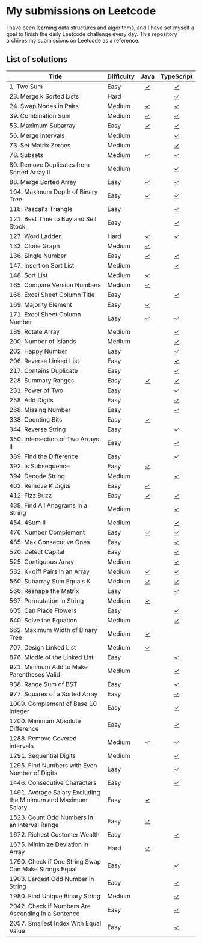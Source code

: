 # My submissions on Leetcode

I have been learning data structures and algorithms, and I have set myself a goal to finish the daily Leetcode challenge every day. This repository archives my submissions on Leetcode as a reference.

## List of solutions

| Title                                                         | Difficulty |                                                     Java                                                      |                                                  TypeScript                                                   |
| ------------------------------------------------------------- | ---------- | :-----------------------------------------------------------------------------------------------------------: | :-----------------------------------------------------------------------------------------------------------: |
| 1. Two Sum                                                    | Easy       |                               [✓](./solutions/Java/%5B0001_Easy%5D%20Two%20Sum)                               |                            [✓](./solutions/TypeScript/%5B0001_Easy%5D%20Two%20Sum)                            |
| 23. Merge k Sorted Lists                                      | Hard       |                                                                                                               |                   [✓](./solutions/TypeScript/%5B0023_Hard%5D%20Merge%20k%20Sorted%20Lists)                    |
| 24. Swap Nodes in Pairs                                       | Medium     |                      [✓](./solutions/Java/%5B0024_Medium%5D%20Swap%20Nodes%20in%20Pairs)                      |                   [✓](./solutions/TypeScript/%5B0024_Medium%5D%20Swap%20Nodes%20in%20Pairs)                   |
| 39. Combination Sum                                           | Medium     |                          [✓](./solutions/Java/%5B0039_Medium%5D%20Combination%20Sum)                          |                       [✓](./solutions/TypeScript/%5B0039_Medium%5D%20Combination%20Sum)                       |
| 53. Maximum Subarray                                          | Easy       |                          [✓](./solutions/Java/%5B0053_Easy%5D%20Maximum%20Subarray)                           |                       [✓](./solutions/TypeScript/%5B0053_Easy%5D%20Maximum%20Subarray)                        |
| 56. Merge Intervals                                           | Medium     |                                                                                                               |                       [✓](./solutions/TypeScript/%5B0056_Medium%5D%20Merge%20Intervals)                       |
| 73. Set Matrix Zeroes                                         | Medium     |                                                                                                               |                     [✓](./solutions/TypeScript/%5B0073_Medium%5D%20Set%20Matrix%20Zeroes)                     |
| 78. Subsets                                                   | Medium     |                                [✓](solutions/Java/%5B0078_Medium%5D%20Subsets)                                |                            [✓](./solutions/TypeScript/%5B0078_Medium%5D%20Subsets)                            |
| 80. Remove Duplicates from Sorted Array II                    | Medium     |                                                                                                               |       [✓](./solutions/TypeScript/%5B0080_Medium%5D%20Remove%20Duplicates%20from%20Sorted%20Array%20II)        |
| 88. Merge Sorted Array                                        | Easy       |                        [✓](./solutions/Java/%5B0088_Easy%5D%20Merge%20Sorted%20Array)                         |                     [✓](./solutions/TypeScript/%5B0088_Easy%5D%20Merge%20Sorted%20Array)                      |
| 104. Maximum Depth of Binary Tree                             | Easy       |                 [✓](./solutions/Java/%5B0104_Easy%5D%20Maximum%20Depth%20of%20Binary%20Tree)                  |              [✓](./solutions/TypeScript/%5B0104_Easy%5D%20Maximum%20Depth%20of%20Binary%20Tree)               |
| 118. Pascal's Triangle                                        | Easy       |                                                                                                               |                      [✓](./solutions/TypeScript/%5B0118_Easy%5D%20Pascal%27s%20Triangle)                      |
| 121. Best Time to Buy and Sell Stock                          | Easy       |                                                                                                               |           [✓](./solutions/TypeScript/%5B0121_Easy%5D%20Best%20Time%20to%20Buy%20and%20Sell%20Stock)           |
| 127. Word Ladder                                              | Hard       |                             [✓](./solutions/Java/%5B0127_Hard%5D%20Word%20Ladder)                             |                          [✓](./solutions/TypeScript/%5B0127_Hard%5D%20Word%20Ladder)                          |
| 133. Clone Graph                                              | Medium     |                            [✓](./solutions/Java/%5B0133_Medium%5D%20Clone%20Graph)                            |                                                                                                               |
| 136. Single Number                                            | Easy       |                            [✓](./solutions/Java/%5B0136_Easy%5D%20Single%20Number)                            |                         [✓](./solutions/TypeScript/%5B0136_Easy%5D%20Single%20Number)                         |
| 147. Insertion Sort List                                      | Medium     |                                                                                                               |                    [✓](./solutions/TypeScript/%5B0147_Medium%5D%20Insertion%20Sort%20List)                    |
| 148. Sort List                                                | Medium     |                             [✓](./solutions/Java/%5B0148_Medium%5D%20Sort%20List)                             |                                                                                                               |
| 165. Compare Version Numbers                                  | Medium     |                     [✓](./solutions/Java/%5B0165_Meduim%5D%20Compare%20Version%20Numbers)                     |                                                                                                               |
| 168. Excel Sheet Column Title                                 | Easy       |                                                                                                               |                 [✓](./solutions/TypeScript/%5B0168_Easy%5D%20Excel%20Sheet%20Column%20Title)                  |
| 169. Majority Element                                         | Easy       |                          [✓](./solutions/Java/%5B0169_Easy%5D%20Majority%20Element)                           |                                                                                                               |
| 171. Excel Sheet Column Number                                | Easy       |                    [✓](./solutions/Java/%5B1288_Medium%5D%20Remove%20Covered%20Intervals)                     |                 [✓](./solutions/TypeScript/%5B1288_Medium%5D%20Remove%20Covered%20Intervals)                  |
| 189. Rotate Array                                             | Medium     |                                                                                                               |                        [✓](./solutions/TypeScript/%5B0189_Medium%5D%20Rotate%20Array)                         |
| 200. Number of Islands                                        | Medium     |                                                                                                               |                     [✓](./solutions/TypeScript/%5B0200_Medium%5D%20Number%20of%20Islands)                     |
| 202. Happy Number                                             | Easy       |                                                                                                               |                         [✓](./solutions/TypeScript/%5B0202_Easy%5D%20Happy%20Number)                          |
| 206. Reverse Linked List                                      | Easy       |                                                                                                               |                     [✓](./solutions/TypeScript/%5B0206_Easy%5D%20Reverse%20Linked%20List)                     |
| 217. Contains Duplicate                                       | Easy       |                                                                                                               |                      [✓](./solutions/TypeScript/%5B0217_Easy%5D%20Contains%20Duplicate)                       |
| 228. Summary Ranges                                           | Easy       |                           [✓](./solutions/Java/%5B0228_Easy%5D%20Summary%20Ranges)                            |                        [✓](./solutions/TypeScript/%5B0228_Easy%5D%20Summary%20Ranges)                         |
| 231. Power of Two                                             | Easy       |                                                                                                               |                        [✓](./solutions/TypeScript/%5B0231_Easy%5D%20Power%20of%20Two)                         |
| 258. Add Digits                                               | Easy       |                                                                                                               |                          [✓](./solutions/TypeScript/%5B0258_Easy%5D%20Add%20Digits)                           |
| 268. Missing Number                                           | Easy       |                                                                                                               |                        [✓](./solutions/TypeScript/%5B0268_Easy%5D%20Missing%20Number)                         |
| 338. Counting Bits                                            | Easy       |                            [✓](./solutions/Java/%5B0338_Easy%5D%20Counting%20Bits)                            |                                                                                                               |
| 344. Reverse String                                           | Easy       |                                                                                                               |                        [✓](./solutions/TypeScript/%5B0344_Easy%5D%20Reverse%20String)                         |
| 350. Intersection of Two Arrays II                            | Easy       |                                                                                                               |              [✓](./solutions/TypeScript/%5B0350_Easy%5D%20Intersection%20of%20Two%20Arrays%20II)              |
| 389. Find the Difference                                      | Easy       |                                                                                                               |                     [✓](./solutions/TypeScript/%5B0389_Easy%5D%20Find%20the%20Difference)                     |
| 392. Is Subsequence                                           | Easy       |                           [✓](./solutions/Java/%5B0392_Easy%5D%20Is%20Subsequence)                            |                                                                                                               |
| 394. Decode String                                            | Medium     |                                                                                                               |                        [✓](./solutions/TypeScript/%5B0394_Medium%5D%20Decode%20String)                        |
| 402. Remove K Digits                                          | Easy       |                         [✓](./solutions/Java/%5B0402_Medium%5D%20Remove%20K%20Digits)                         |                                                                                                               |
| 412. Fizz Buzz                                                | Easy       |                              [✓](./solutions/Java/%5B0412_Easy%5D%20Fizz%20Buzz)                              |                           [✓](./solutions/TypeScript/%5B0412_Easy%5D%20Fizz%20Buzz)                           |
| 438. Find All Anagrams in a String                            | Medium     |                                                                                                               |            [✓](./solutions/TypeScript/%5B0438_Medium%5D%20Find%20All%20Anagrams%20in%20a%20String)            |
| 454. 4Sum II                                                  | Medium     |                                                                                                               |                           [✓](./solutions/TypeScript/%5B0454_Medium%5D%204Sum%20II)                           |
| 476. Number Complement                                        | Easy       |                          [✓](./solutions/Java/%5B0476_Easy%5D%20Number%20Complement)                          |                       [✓](./solutions/TypeScript/%5B0476_Easy%5D%20Number%20Complement)                       |
| 485. Max Consecutive Ones                                     | Easy       |                                                                                                               |                    [✓](./solutions/TypeScript/%5B0485_Easy%5D%20Max%20Consecutive%20Ones)                     |
| 520. Detect Capital                                           | Easy       |                                                                                                               |                        [✓](./solutions/TypeScript/%5B0520_Easy%5D%20Detect%20Capital)                         |
| 525. Contiguous Array                                         | Medium     |                                                                                                               |                      [✓](./solutions/TypeScript/%5B0525_Medium%5D%20Contiguous%20Array)                       |
| 532. K-diff Pairs in an Array                                 | Medium     |                  [✓](./solutions/Java/%5B0532_Medium%5D%20K-diff%20Pairs%20in%20an%20Array)                   |               [✓](./solutions/TypeScript/%5B0532_Medium%5D%20K-diff%20Pairs%20in%20an%20Array)                |
| 560. Subarray Sum Equals K                                    | Medium     |                     [✓](./solutions/Java/%5B0560_Medium%5D%20Subarray%20Sum%20Equals%20K)                     |                  [✓](./solutions/TypeScript/%5B0560_Medium%5D%20Subarray%20Sum%20Equals%20K)                  |
| 566. Reshape the Matrix                                       | Easy       |                                                                                                               |                     [✓](./solutions/TypeScript/%5B0566_Easy%5D%20Reshape%20the%20Matrix)                      |
| 567. Permutation in String                                    | Medium     |                      [✓](./solutions/Java/%5B0567_Medium%5D%20Permutation%20in%20String)                      |                                                                                                               |
| 605. Can Place Flowers                                        | Easy       |                                                                                                               |                      [✓](./solutions/TypeScript/%5B0605_Easy%5D%20Can%20Place%20Flowers)                      |
| 640. Solve the Equation                                       | Medium     |                                                                                                               |                    [✓](./solutions/TypeScript/%5B0640_Medium%5D%20Solve%20the%20Equation)                     |
| 662. Maximum Width of Binary Tree                             | Medium     |                [✓](./solutions/Java/%5B0662_Medium%5D%20Maximum%20Width%20of%20Binary%20Tree)                 |                                                                                                               |
| 707. Design Linked List                                       | Medium     |              [✓](./solutions/Java/%5B0707_Medium%5D%20Design%20Linked%20List/MyLinkedList.java)               |                                                                                                               |
| 876. Middle of the Linked List                                | Easy       |                                                                                                               |                [✓](./solutions/TypeScript/%5B0876_Easy%5D%20Middle%20of%20the%20Linked%20List)                |
| 921. Minimum Add to Make Parentheses Valid                    | Medium     |                                                                                                               |        [✓](./solutions/TypeScript/%5B0921_Medium%5D%20Minimum%20Add%20to%20Make%20Parentheses%20Valid)        |
| 938. Range Sum of BST                                         | Easy       |                                                                                                               |                     [✓](./solutions/TypeScript/%5B0938_Easy%5D%20Range%20Sum%20of%20BST)                      |
| 977. Squares of a Sorted Array                                | Easy       |                                                                                                               |                [✓](./solutions/TypeScript/%5B0977_Easy%5D%20Squares%20of%20a%20Sorted%20Array)                |
| 1009. Complement of Base 10 Integer                           | Easy       |                                                                                                               |              [✓](./solutions/TypeScript/%5B1009_Easy%5D%20Complement%20of%20Base%2010%20Integer)              |
| 1200. Minimum Absolute Difference                             | Easy       |                                                                                                               |                 [✓](./solutions/TypeScript/%5B1200_Easy%5D%20Minimum%20Absolute%20Difference)                 |
| 1288. Remove Covered Intervals                                | Medium     |                    [✓](./solutions/Java/%5B1288_Medium%5D%20Remove%20Covered%20Intervals)                     |                 [✓](./solutions/TypeScript/%5B1288_Medium%5D%20Remove%20Covered%20Intervals)                  |
| 1291. Sequential Digits                                       | Medium     |                                                                                                               |                      [✓](./solutions/TypeScript/%5B1291_Medium%5D%20Sequential%20Digits)                      |
| 1295. Find Numbers with Even Number of Digits                 | Easy       |                                                                                                               |       [✓](./solutions/TypeScript/%5B1295_Easy%5D%20Find%20Numbers%20with%20Even%20Number%20of%20Digits)       |
| 1446. Consecutive Characters                                  | Easy       |                                                                                                               |                    [✓](./solutions/TypeScript/%5B1446_Easy%5D%20Consecutive%20Characters)                     |
| 1491. Average Salary Excluding the Minimum and Maximum Salary | Easy       | [✓](./solutions/Java/%5B1491_Easy%5D%20Average%20Salary%20Excluding%20the%20Minimum%20and%20Maximum%20Salary) |                                                                                                               |
| 1523. Count Odd Numbers in an Interval Range                  | Easy       |          [✓](./solutions/Java/%5B1523_Easy%5D%20Count%20Odd%20Numbers%20in%20an%20Interval%20Range)           |                                                                                                               |
| 1672. Richest Customer Wealth                                 | Easy       |                                                                                                               |                   [✓](./solutions/TypeScript/%5B1672_Easy%5D%20Richest%20Customer%20Wealth)                   |
| 1675. Minimize Deviation in Array                             | Hard       |                   [✓](./solutions/Java/%5B1675_Hard%5D%20Minimize%20Deviation%20in%20Array)                   |                                                                                                               |
| 1790. Check if One String Swap Can Make Strings Equal         | Easy       |                                                                                                               | [✓](./solutions/TypeScript/%5B1790_Easy%5D%20Check%20if%20One%20String%20Swap%20Can%20Make%20Strings%20Equal) |
| 1903. Largest Odd Number in String                            | Easy       |                                                                                                               |              [✓](./solutions/TypeScript/%5B1903_Easy%5D%20Largest%20Odd%20Number%20in%20String)               |
| 1980. Find Unique Binary String                               | Medium     |                                                                                                               |                [✓](./solutions/TypeScript/%5B1980_Medium%5D%20Find%20Unique%20Binary%20String)                |
| 2042. Check if Numbers Are Ascending in a Sentence            | Easy       |                                                                                                               |   [✓](./solutions/TypeScript/%5B2042_Easy%5D%20Check%20if%20Numbers%20Are%20Ascending%20in%20a%20Sentence)    |
| 2057. Smallest Index With Equal Value                         | Easy       |                                                                                                               |             [✓](./solutions/TypeScript/%5B2057_Easy%5D%20Smallest%20Index%20With%20Equal%20Value)             |

